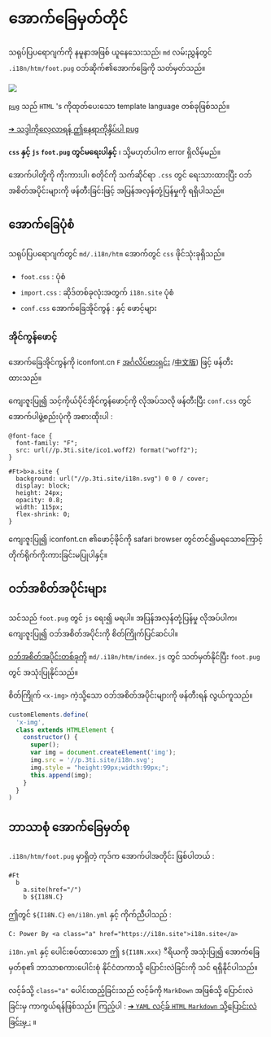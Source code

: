 # အောက်ခြေမှတ်တိုင်

သရုပ်ပြပရောဂျက်ကို နမူနာအဖြစ် ယူနေသေးသည်၊ `md` လမ်းညွှန်တွင် `.i18n/htm/foot.pug` ဝဘ်ဆိုက်၏အောက်ခြေကို သတ်မှတ်သည်။

![](https://p.3ti.site/1721286077.avif)

[`pug`](https://pugjs.org) သည် `HTML` 's ကိုထုတ်ပေးသော template language တစ်ခုဖြစ်သည်။

[➔ သဒ္ဒါကိုလေ့လာရန် ဤနေရာကိုနှိပ်ပါ pug](https://pugjs.org)

**`css` နှင့် `js` `foot.pug` တွင်မရေးပါနှင့်** ၊ သို့မဟုတ်ပါက error ရှိလိမ့်မည်။

အောက်ပါတို့ကို ကိုးကားပါ၊ စတိုင်ကို သက်ဆိုင်ရာ `.css` တွင် ရေးသားထားပြီး ဝဘ်အစိတ်အပိုင်းများကို ဖန်တီးခြင်းဖြင့် အပြန်အလှန်တုံ့ပြန်မှုကို ရရှိပါသည်။

## အောက်ခြေပုံစံ

သရုပ်ပြပရောဂျက်တွင် `md/.i18n/htm` အောက်တွင် `css` ဖိုင်သုံးခုရှိသည်။

* `foot.css` : ပုံစံ
* `import.css` : ဆိုဒ်တစ်ခုလုံးအတွက် `i18n.site` ပုံစံ
* `conf.css` အောက်ခြေအိုင်ကွန် : နှင့် ဖောင့်များ

### အိုင်ကွန်ဖောင့်

အောက်ခြေအိုင်ကွန်ကို iconfont.cn `F` [အင်္ဂလိပ်ဗားရှင်း](https://www.iconfont.cn/?lang=en-us) /[中文版](https://www.iconfont.cn/?lang=zh)) ဖြင့် ဖန်တီးထားသည်။

ကျေးဇူးပြု၍ သင့်ကိုယ်ပိုင်အိုင်ကွန်ဖောင့်ကို လိုအပ်သလို ဖန်တီးပြီး `conf.css` တွင် အောက်ပါဖွဲ့စည်းပုံကို အစားထိုးပါ :

```
@font-face {
  font-family: "F";
  src: url(//p.3ti.site/ico1.woff2) format("woff2");
}

#Ft>b>a.site {
  background: url("//p.3ti.site/i18n.svg") 0 0 / cover;
  display: block;
  height: 24px;
  opacity: 0.8;
  width: 115px;
  flex-shrink: 0;
}
```

ကျေးဇူးပြု၍ iconfont.cn ၏ဖောင့်ဖိုင်ကို safari browser တွင်တင်၍မရသောကြောင့် တိုက်ရိုက်ကိုးကားခြင်းမပြုပါနှင့်။

## ဝဘ်အစိတ်အပိုင်းများ

သင်သည် `foot.pug` တွင် `js` ရေး၍ မရပါ။ အပြန်အလှန်တုံ့ပြန်မှု လိုအပ်ပါက၊ ကျေးဇူးပြု၍ ဝဘ်အစိတ်အပိုင်းကို စိတ်ကြိုက်ပြင်ဆင်ပါ။

[ဝဘ်အစိတ်အပိုင်းတစ်ခုကို](https://www.freecodecamp.org/news/build-your-first-web-component/) `md/.i18n/htm/index.js` တွင် သတ်မှတ်နိုင်ပြီး `foot.pug` တွင် အသုံးပြုနိုင်သည်။

စိတ်ကြိုက် `<x-img>` ကဲ့သို့သော ဝဘ်အစိတ်အပိုင်းများကို ဖန်တီးရန် လွယ်ကူသည်။

```js
customElements.define(
  'x-img',
  class extends HTMLElement {
    constructor() {
      super();
      var img = document.createElement('img');
      img.src = '//p.3ti.site/i18n.svg';
      img.style = "height:99px;width:99px;";
      this.append(img);
    }
  }
)
```

## ဘာသာစုံ အောက်ခြေမှတ်စု

`.i18n/htm/foot.pug` မှာရှိတဲ့ ကုဒ်က အောက်ပါအတိုင်း ဖြစ်ပါတယ် :

```
#Ft
  b
    a.site(href="/")
    b ${I18N.C}
```

ဤတွင် `${I18N.C}` `en/i18n.yml` နှင့် ကိုက်ညီပါသည် :

```
C: Power By <a class="a" href="https://i18n.site">i18n.site</a>
```

`i18n.yml` နှင့် ပေါင်းစပ်ထားသော ဤ `${I18N.xxx}` ီရိယကို အသုံးပြု၍ အောက်ခြေမှတ်စု၏ ဘာသာစကားပေါင်းစုံ နိုင်ငံတကာသို့ ပြောင်းလဲခြင်းကို သင် ရရှိနိုင်ပါသည်။

လင့်ခ်သို့ `class="a"` ပေါင်းထည့်ခြင်းသည် လင့်ခ်ကို `MarkDown` အဖြစ်သို့ ပြောင်းလဲခြင်းမှ ကာကွယ်ရန်ဖြစ်သည်။ ကြည့်ပါ :
 [➔ `YAML` လင့်ခ် `HTML` `Markdown` သို့ပြောင်းလဲခြင်းမှ :](/i18/qa#H2) ။